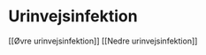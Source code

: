 # Urinvejsinfektion
[[Øvre urinvejsinfektion]]
[[Nedre urinvejsinfektion]]

<!-- #anki/tag/med/Gynecology #anki/deck/Medicine #anki/tag/med/GP #anki/tag/med/Urology #anki/tag/med/Infectious -->

<!-- {BearID:D6B35BCE-F73D-4DE9-86FB-04F1DAC4C8B9-53319-00006A6D47DF8F8A} -->
